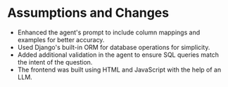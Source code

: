 # Assumptions and Changes

- Enhanced the agent's prompt to include column mappings and examples for better accuracy.
- Used Django's built-in ORM for database operations for simplicity.
- Added additional validation in the agent to ensure SQL queries match the intent of the question.
- The frontend was built using HTML and JavaScript with the help of an LLM.